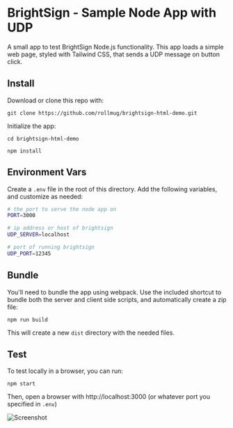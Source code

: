 # BrightSign - Sample Node App with UDP

A small app to test BrightSign Node.js functionality. This app loads a simple web page, styled with Tailwind CSS, that sends a UDP message on button click.

## Install

Download or clone this repo with:

```
git clone https://github.com/rollmug/brightsign-html-demo.git
```

Initialize the app:

```
cd brightsign-html-demo
```

```
npm install
```

## Environment Vars

Create a `.env` file in the root of this directory. Add the following variables, and customize as needed:

```bash
# the port to serve the node app on
PORT=3000

# ip address or host of brightsign
UDP_SERVER=localhost

# port of running brightsign
UDP_PORT=12345
```

## Bundle

You'll need to bundle the app using webpack. Use the included shortcut to bundle both the server and client side scripts, and automatically create a zip file:

```
npm run build
```

This will create a new `dist` directory with the needed files.

## Test

To test locally in a browser, you can run:

```
npm start
```

Then, open a browser with http://localhost:3000 (or whatever port you specified in `.env`)

![Screenshot](https://cdn.statically.io/gh/rollmug/static-assets/master/images/node-test-screenshot.jpg)